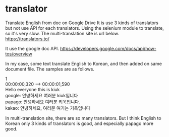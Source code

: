 # translator
Translate English from doc on Google Drive
It is use 3 kinds of translators but not use API for each translators.
Using the selenium module to translate, so it's very slow.
The multi-translation site is url below.
https://translators.to/

It use the google doc API.
https://developers.google.com/docs/api/how-tos/overview

In my case, some text translate English to Korean, and then added on same document file.
The samples are as follows.

1</br>
00:00:00,320 --> 00:00:01,590</br>
Hello everyone this is kiuk</br>
google: 안녕하세요 여러분 kiuk입니다</br>
papago: 안녕하세요 여러분 키욱입니다.</br>
kakao: 안녕하세요, 여러분 여기는 기욱입니다</br>

In multi-translation site, there are so many translators.
But I think  English to Korean only 3 kinds of translators is good, and especially papago more good.

